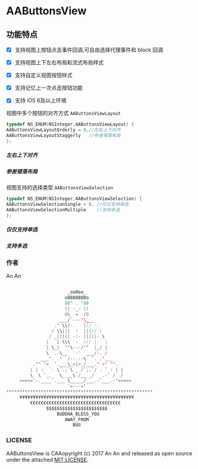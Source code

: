 # AAButtonsView
## 功能特点


- [x]  支持视图上按钮点击事件回调,可自由选择代理事件和 block 回调
- [x]  支持视图上下左右布局和流式布局样式
- [x]  支持自定义视图按钮样式
- [x] 支持记忆上一次点击按钮功能
- [x]  支持 iOS 6及以上环境



视图中多个按钮的对齐方式 `AAButtonsViewLayout`

``` objective-c
typedef NS_ENUM(NSInteger,AAButtonsViewLayout) {
AAButtonsViewLayoutOrderly = 0,//左右上下对齐
AAButtonsViewLayoutStaggerly   //参差错落布局
};
```

##### 左右上下对齐



##### 参差错落布局


视图支持的选择类型 `AAButtonsViewSelection`

``` objective-c
typedef NS_ENUM(NSInteger,AAButtonsViewSelection) {
AAButtonsViewSelectionSingle = 0, //仅仅支持单选
AAButtonsViewSelectionMultiple    //支持多选
};
```
##### 仅仅支持单选

##### 支持多选

### 作者
An An 
```java

                       _oo0oo_
                      o8888888o
                      88" . "88
                      (| -_- |)
                      0\  =  /0
                    ___/`---'\___
                  .' \\|     |// '.
                 / \\|||  :  |||// \
                / _||||| -:- |||||- \
               |   | \\\  -  /// |   |
               | \_|  ''\---/''  |_/ |
               \  .-\__  '-'  ___/-. /
             ___'. .'  /--.--\  `. .'___
          ."" '<  `.___\_<|>_/___.' >' "".
         | | :  `- \`.;`\ _ /`;.`/ - ` : | |
         \  \ `_.   \_ __\ /__ _/   .-` /  /
     =====`-.____`.___ \_____/___.-`___.-'=====
                       `=---='
*******************************************************
     ¥¥¥¥¥¥¥¥¥¥¥¥¥¥¥¥¥¥¥¥¥¥¥¥¥¥¥¥¥¥¥¥¥¥¥¥¥¥¥¥¥¥¥
         €€€€€€€€€€€€€€€€€€€€€€€€€€€€€€€€€€
               $$$$$$$$$$$$$$$$$$$$$$$  
                   BUDDHA_BLESS_YOU       
                      AWAY_FROM
                         BUG

```



### LICENSE

 AAButtonsView is CAAopyright (c) 2017 An An and released as open source under the attached [MIT LICENSE](https://github.com/AAChartModel/AAButtonsView/blob/master/LICENSE).



